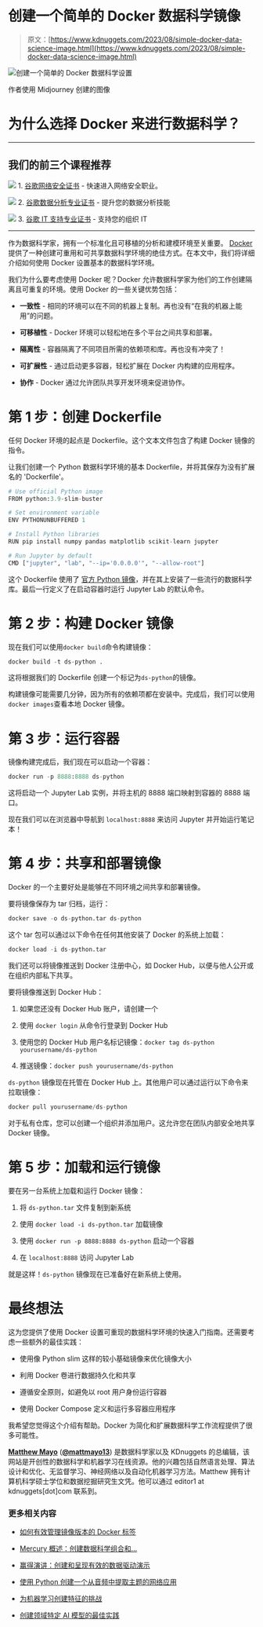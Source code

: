 # 创建一个简单的 Docker 数据科学镜像

> 原文：[https://www.kdnuggets.com/2023/08/simple-docker-data-science-image.html](https://www.kdnuggets.com/2023/08/simple-docker-data-science-image.html)

![创建一个简单的 Docker 数据科学设置](../Images/354326b0cc6fcfe512f843067a46c046.png)

作者使用 Midjourney 创建的图像

# 为什么选择 Docker 来进行数据科学？

* * *

## 我们的前三个课程推荐

![](../Images/0244c01ba9267c002ef39d4907e0b8fb.png) 1\. [谷歌网络安全证书](https://www.kdnuggets.com/google-cybersecurity) - 快速进入网络安全职业。

![](../Images/e225c49c3c91745821c8c0368bf04711.png) 2\. [谷歌数据分析专业证书](https://www.kdnuggets.com/google-data-analytics) - 提升您的数据分析技能

![](../Images/0244c01ba9267c002ef39d4907e0b8fb.png) 3\. [谷歌 IT 支持专业证书](https://www.kdnuggets.com/google-itsupport) - 支持您的组织 IT

* * *

作为数据科学家，拥有一个标准化且可移植的分析和建模环境至关重要。 [Docker](https://www.docker.com/) 提供了一种创建可重用和可共享数据科学环境的绝佳方式。在本文中，我们将详细介绍如何使用 Docker 设置基本的数据科学环境。

我们为什么要考虑使用 Docker 呢？Docker 允许数据科学家为他们的工作创建隔离且可重复的环境。使用 Docker 的一些关键优势包括：

+   **一致性** - 相同的环境可以在不同的机器上复制。再也没有“在我的机器上能用”的问题。

+   **可移植性** - Docker 环境可以轻松地在多个平台之间共享和部署。

+   **隔离性** - 容器隔离了不同项目所需的依赖项和库。再也没有冲突了！

+   **可扩展性** - 通过启动更多容器，轻松扩展在 Docker 内构建的应用程序。

+   **协作** - Docker 通过允许团队共享开发环境来促进协作。

# 第 1 步：创建 Dockerfile

任何 Docker 环境的起点是 Dockerfile。这个文本文件包含了构建 Docker 镜像的指令。

让我们创建一个 Python 数据科学环境的基本 Dockerfile，并将其保存为没有扩展名的 'Dockerfile'。

```py
# Use official Python image
FROM python:3.9-slim-buster

# Set environment variable
ENV PYTHONUNBUFFERED 1

# Install Python libraries 
RUN pip install numpy pandas matplotlib scikit-learn jupyter

# Run Jupyter by default
CMD ["jupyter", "lab", "--ip='0.0.0.0'", "--allow-root"]
```

这个 Dockerfile 使用了 [官方 Python 镜像](https://hub.docker.com/layers/library/python/3.9.9-slim-buster/images/sha256-24f5fd0379e7a0a729baa94e7637336b9f2dd2cf8251e46923ec181ee90ab54c)，并在其上安装了一些流行的数据科学库。最后一行定义了在启动容器时运行 Jupyter Lab 的默认命令。

# 第 2 步：构建 Docker 镜像

现在我们可以使用`docker build`命令构建镜像：

```py
docker build -t ds-python .
```

这将根据我们的 Dockerfile 创建一个标记为`ds-python`的镜像。

构建镜像可能需要几分钟，因为所有的依赖项都在安装中。完成后，我们可以使用`docker images`查看本地 Docker 镜像。

# 第 3 步：运行容器

镜像构建完成后，我们现在可以启动一个容器：

```py
docker run -p 8888:8888 ds-python
```

这将启动一个 Jupyter Lab 实例，并将主机的 8888 端口映射到容器的 8888 端口。

现在我们可以在浏览器中导航到 `localhost:8888` 来访问 Jupyter 并开始运行笔记本！

# 第 4 步：共享和部署镜像

Docker 的一个主要好处是能够在不同环境之间共享和部署镜像。

要将镜像保存为 tar 归档，运行：

```py
docker save -o ds-python.tar ds-python
```

这个 tar 包可以通过以下命令在任何其他安装了 Docker 的系统上加载：

```py
docker load -i ds-python.tar
```

我们还可以将镜像推送到 Docker 注册中心，如 Docker Hub，以便与他人公开或在组织内部私下共享。

要将镜像推送到 Docker Hub：

1.  如果您还没有 Docker Hub 账户，请创建一个

1.  使用 `docker login` 从命令行登录到 Docker Hub

1.  使用您的 Docker Hub 用户名标记镜像：`docker tag ds-python yourusername/ds-python`

1.  推送镜像：`docker push yourusername/ds-python`

`ds-python` 镜像现在托管在 Docker Hub 上。其他用户可以通过运行以下命令来拉取镜像：

```py
docker pull yourusername/ds-python
```

对于私有仓库，您可以创建一个组织并添加用户。这允许您在团队内部安全地共享 Docker 镜像。

# 第 5 步：加载和运行镜像

要在另一台系统上加载和运行 Docker 镜像：

1.  将 `ds-python.tar` 文件复制到新系统

1.  使用 `docker load -i ds-python.tar` 加载镜像

1.  使用 `docker run -p 8888:8888 ds-python` 启动一个容器

1.  在 `localhost:8888` 访问 Jupyter Lab

就是这样！`ds-python` 镜像现在已准备好在新系统上使用。

# 最终想法

这为您提供了使用 Docker 设置可重现的数据科学环境的快速入门指南。还需要考虑一些额外的最佳实践：

+   使用像 Python slim 这样的较小基础镜像来优化镜像大小

+   利用 Docker 卷进行数据持久化和共享

+   遵循安全原则，如避免以 root 用户身份运行容器

+   使用 Docker Compose 定义和运行多容器应用程序

我希望您觉得这个介绍有帮助。Docker 为简化和扩展数据科学工作流程提供了很多可能性。

**[Matthew Mayo](https://www.linkedin.com/in/mattmayo13/)** ([**@mattmayo13**](https://twitter.com/mattmayo13)) 是数据科学家以及 KDnuggets 的总编辑，该网站是开创性的数据科学和机器学习在线资源。他的兴趣包括自然语言处理、算法设计和优化、无监督学习、神经网络以及自动化机器学习方法。Matthew 拥有计算机科学硕士学位和数据挖掘研究生文凭。他可以通过 editor1 at kdnuggets[dot]com 联系到。

### 更多相关内容

+   [如何有效管理镜像版本的 Docker 标签](https://www.kdnuggets.com/how-to-use-docker-tags-to-manage-image-versions-effectively)

+   [Mercury 概述：创建数据科学组合和…](https://www.kdnuggets.com/2022/05/overview-mercury-creating-data-science-portfolio-notebook-based-webapps.html)

+   [赢得演讲：创建和呈现有效的数据驱动演示](https://www.kdnuggets.com/2022/04/franks-winning-room-creating-delivering-effective-data-driven-presentation.html)

+   [使用 Python 创建一个从音频中提取主题的网络应用](https://www.kdnuggets.com/2023/01/creating-web-application-extract-topics-audio-python.html)

+   [为机器学习创建特征的挑战](https://www.kdnuggets.com/2022/02/challenges-creating-features-machine-learning.html)

+   [创建领域特定 AI 模型的最佳实践](https://www.kdnuggets.com/2022/07/best-practices-creating-domainspecific-ai-models.html)
